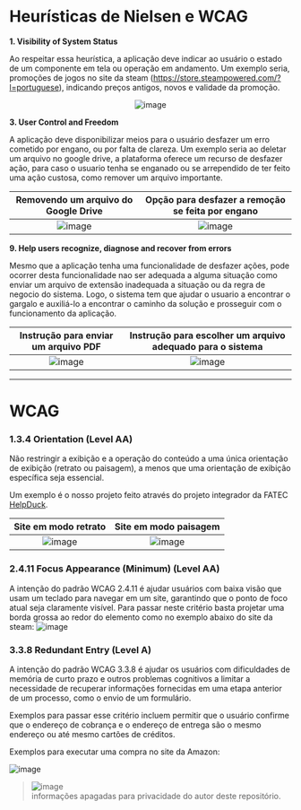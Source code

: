 # Heurísticas de Nielsen e WCAG

**1. Visibility of System Status**

Ao respeitar essa heurística, a aplicação deve indicar ao usuário o estado de um componente em tela ou operação em andamento. Um exemplo seria, promoções de jogos no site da steam (https://store.steampowered.com/?l=portuguese), indicando preços antigos, novos e validade da promoção.

<div align="center">

![image](https://user-images.githubusercontent.com/55204419/164981557-f61cf3eb-d512-41d0-bf8e-869e6316f3f8.png)

</div>

**3. User Control and Freedom**

A aplicação deve disponibilizar meios para o usuário desfazer um erro cometido por engano, ou por falta de clareza. Um exemplo seria ao deletar um arquivo no google drive, a plataforma oferece um recurso de desfazer ação, para caso o usuario tenha se enganado ou se arrependido de ter feito uma ação custosa, como remover um arquivo importante.


| Removendo um arquivo do Google Drive     |   Opção para desfazer a remoção se feita por engano  |
| :--------------------------------: | :-------------------------------------------: |
| ![image](https://user-images.githubusercontent.com/55204419/164980765-a2915269-0b5b-4f0b-ba18-bf2edd8d158a.png) | ![image](https://user-images.githubusercontent.com/55204419/164980718-5fb5bc32-5f42-4c3a-861a-3a348c7b4210.png) |

**9. Help users recognize, diagnose and recover from errors**

Mesmo que a aplicação tenha uma funcionalidade de desfazer ações, pode ocorrer desta funcionalidade nao ser adequada a alguma situação como enviar um arquivo de extensão inadequada a situação ou da regra de negocio do sistema. Logo, o sistema tem que ajudar o usuario a encontrar o gargalo e auxiliá-lo a encontrar o caminho da solução e prosseguir com o funcionamento da aplicação.

| Instrução para enviar um arquivo PDF | Instrução para escolher um arquivo adequado para o sistema |
| :--------------------------------: | :-------------------------------------------: |
| ![image](https://user-images.githubusercontent.com/55204419/164982028-5baa71b9-90d4-4f6a-89e3-afcd23cefa75.png) | ![image](https://user-images.githubusercontent.com/55204419/164982012-cadd48f7-07cf-4492-b3fe-0b994721c4b8.png) |

---
# WCAG


### 1.3.4 Orientation (Level AA)

Não restringir a exibição e a operação do conteúdo a uma única orientação de exibição (retrato ou paisagem), a menos que uma orientação de exibição específica seja essencial.

Um exemplo é o nosso projeto feito através do projeto integrador da FATEC [HelpDuck](https://help-duck.netlify.app/).

| Site em modo retrato     |   Site em modo paisagem  |
| :--------------------------------: | :-------------------------------------------: |
| ![image](https://user-images.githubusercontent.com/55204419/172738913-5ad8b710-8038-4190-a1bf-fa95314e31a3.png) | ![image](https://user-images.githubusercontent.com/55204419/172738926-474116f3-473e-4a3d-bf6c-aa2c37a61aa6.png)|


### 2.4.11 Focus Appearance (Minimum) (Level AA)
    
A intenção do padrão WCAG 2.4.11 é ajudar usuários com baixa visão que usam um teclado para navegar em um site, garantindo que o ponto de foco atual seja claramente visível. Para passar neste critério basta projetar uma borda grossa ao redor do elemento como no exemplo abaixo do site da steam:
![image](https://user-images.githubusercontent.com/55204419/172734064-026bc80e-2c6c-44c5-af59-b25db7435dc5.png)


### 3.3.8 Redundant Entry (Level A)

A intenção do padrão WCAG 3.3.8 é ajudar os usuários com dificuldades de memória de curto prazo e outros problemas cognitivos a limitar a necessidade de recuperar informações fornecidas em uma etapa anterior de um processo, como o envio de um formulário.

Exemplos para passar esse critério incluem permitir que o usuário confirme que o endereço de cobrança e o endereço de entrega são o mesmo endereço ou até mesmo cartões de créditos.

Exemplos para executar uma compra no site da Amazon:

![image](https://user-images.githubusercontent.com/55204419/172736130-35a5f852-74da-436a-a0d3-ea141b83bc7c.png)


> ![image](https://user-images.githubusercontent.com/55204419/172736472-7fb409d7-f758-475f-84f3-92d43f6541e9.png) <br>
> informações apagadas para privacidade do autor deste repositório.

<br>

